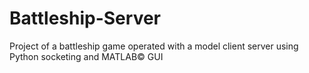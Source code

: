 # Battleship-Server
Project of a battleship game operated with a model client server using Python socketing and MATLAB© GUI
